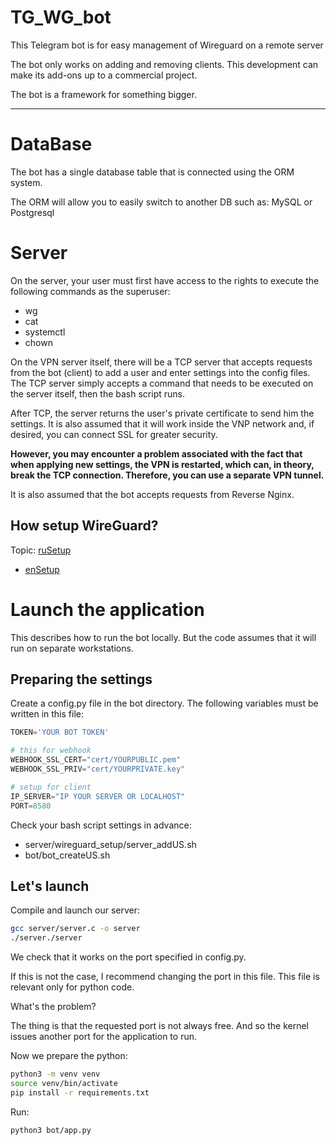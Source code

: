 # TG_WG_bot
This Telegram bot is for easy management of Wireguard on a remote server

The bot only works on adding and removing clients.
This development can make its add-ons up to a commercial project.

The bot is a framework for something bigger.

---
# DataBase

The bot has a single database table that is connected using the ORM system.

The ORM will allow you to easily switch to another DB such as: MySQL or Postgresql

# Server

On the server, your user must first have access to the rights to execute the following commands as the superuser:
* wg
* cat
* systemctl
* chown

On the VPN server itself, there will be a TCP server that accepts requests from the bot (client) to add a user and enter settings into the config files. The TCP server simply accepts a command that needs to be executed on the server itself, then the bash script runs.

After TCP, the server returns the user's private certificate to send him the settings.
It is also assumed that it will work inside the VNP network and, if desired, you can connect SSL for greater security.

**However, you may encounter a problem associated with the fact that when applying new settings, the VPN is restarted, which can, in theory, break the TCP connection. Therefore, you can use a separate VPN tunnel.**

It is also assumed that the bot accepts requests from Reverse Nginx.

## How setup WireGuard?

Topic:
[ruSetup]("https://youtu.be/5Aql0V-ta8A?si=34Wcg4AgwSvE2fFX")
- [enSetup]("https://youtu.be/bVKNSf1p1d0?si=E6KMjJOb7xEkbKbu")

# Launch the application

This describes how to run the bot locally.
But the code assumes that it will run on separate workstations.

## Preparing the settings

Create a config.py file in the bot directory.
The following variables must be written in this file:
```python
TOKEN='YOUR BOT TOKEN'

# this for webhook
WEBHOOK_SSL_CERT="cert/YOURPUBLIC.pem"
WEBHOOK_SSL_PRIV="cert/YOURPRIVATE.key"

# setup for client
IP_SERVER="IP YOUR SERVER OR LOCALHOST"
PORT=8580
```

Check your bash script settings in advance:
* server/wireguard_setup/server_addUS.sh 
* bot/bot_createUS.sh

## Let's launch

Compile and launch our server:
```bash
gcc server/server.c -o server
./server./server
```

We check that it works on the port specified in config.py.

If this is not the case, I recommend changing the port in this file.
This file is relevant only for python code.

What's the problem?

The thing is that the requested port is not always free.
And so the kernel issues another port for the application to run.

Now we prepare the python:
```bash
python3 -m venv venv
source venv/bin/activate
pip install -r requirements.txt
```

Run:
```bash
python3 bot/app.py
```
